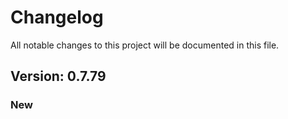 # Changelog

All notable changes to this project will be documented in this file.

## Version: 0.7.79

### New



